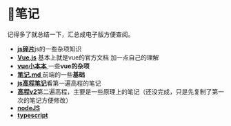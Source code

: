 # :baby_chick:笔记

记得多了就总结一下，汇总成电子版方便查阅。

- [**js碎片**](./JS碎片.md)js的一些杂项知识
- [**Vue.js**](./Vue.js.md) 基本上就是vue的官方文档 加一点自己的理解
- [**vue小本本** ](./vue小本本.md)一些**vue的杂项**
- [**笔记.md** ](./笔记.md)前端的一些**基础** 
- [**js高程笔记**](./js高程笔记.md)看第一遍高程的笔记
- [**高程v2**](./高程v2.md)第二遍高程，主要是一些原理上的笔记（还没完成，只是先复制了第一次的笔记方便修改）
- [**nodeJS**](./nodeJS.md)
- [**typescript**](./typescript.md)

